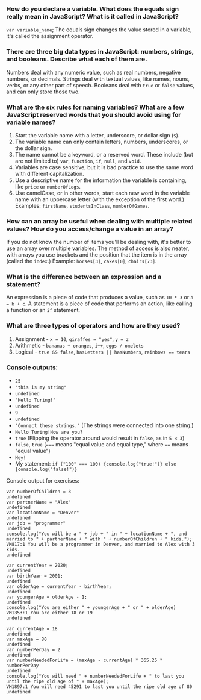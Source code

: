 ### How do you declare a variable. What does the equals sign really mean in JavaScript? What is it called in JavaScript?
`var variable_name`; The equals sign changes the value stored in a variable, it's called the assignment operator.

### There are three big data types in JavaScript: numbers, strings, and booleans. Describe what each of them are.
Numbers deal with any numeric value, such as real numbers, negative numbers, or decimals. Strings deal with textual values, like names, nouns, verbs, or any other part of speech. Booleans deal with `true` or `false` values, and can only store those two.

### What are the six rules for naming variables? What are a few JavaScript reserved words that you should avoid using for variable names?
1. Start the variable name with a letter, underscore, or dollar sign (`$`).
1. The variable name can only contain letters, numbers, underscores, or the dollar sign.
1. The name cannot be a keyword, or a reserved word. These include (but are not limited to) `var`, `function`, `if`, `null`, and `void`.
1. Variables are case sensitive, but it is bad practice to use the same word with different capitalization.
1. Use a descriptive name for the information the variable is containing, like `price` or `numberOfLegs`.
1.  Use camelCase, or in other words, start each new word in the variable name with an uppercase letter (with the exception of the first word.) Examples: `firstName`, `studentsInClass`, `numberOfGames`.

### How can an array be useful when dealing with multiple related values? How do you access/change a value in an array?
If you do not know the number of items you'll be dealing with, it's better to use an array over multiple variables. The method of access is also neater, with arrays you use brackets and the position that the item is in the array (called the `index`.) Example: `horses[3]`, `cakes[0]`, `chairs[73]`.

### What is the difference between an expression and a statement?
An expression is a piece of code that produces a value, such as `10 * 3` or `a = b + c`. A statement is a piece of code that performs an action, like calling a function or an `if` statement.

### What are three types of operators and how are they used?
1. Assignment - `x = 10`, `giraffes = "yes"`, `y = z`
1. Arithmetic - `bananas + oranges`, `i++`, `eggs / omelets`
1. Logical - `true && false`, `hasLetters || hasNumbers`, `rainbows == tears`

### Console outputs:
- `25`
- `"this is my string"`
- `undefined`
- `"Hello Turing!"`
- `undefined`
- `9`
- `undefined`
- `"Connect these strings."` (The strings were connected into one string.)
- `Hello Turing!How are you?`
- `true` (Flipping the operator around would result in `false`, as in `5 < 3`)
- `false`, `true` (`===` means "equal value and equal type," where `==` means "equal value")
- `Hey!`
- My statement: `if ("100" === 100) {console.log("true!")} else {console.log("false!")}`

Console output for exercises:
```
var numberOfChildren = 3
undefined
var partnerName = "Alex"
undefined
var locationName = "Denver"
undefined
var job = "programmer"
undefined
console.log("You will be a " + job + " in " + locationName + ", and married to " + partnerName + " with " + numberOfChildren + " kids.");
VM817:1 You will be a programmer in Denver, and married to Alex with 3 kids.
undefined
```

```
var currentYear = 2020;
undefined
var birthYear = 2001;
undefined
var olderAge = currentYear - birthYear;
undefined
var youngerAge = olderAge - 1;
undefined
console.log("You are either " + youngerAge + " or " + olderAge)
VM1353:1 You are either 18 or 19
undefined
```

```
var currentAge = 18
undefined
var maxAge = 80
undefined
var numberPerDay = 2
undefined
var numberNeededForLife = (maxAge - currentAge) * 365.25 * numberPerDay
undefined
console.log("You will need " + numberNeededForLife + " to last you until the ripe old age of " + maxAge);
VM1897:1 You will need 45291 to last you until the ripe old age of 80
undefined
```
